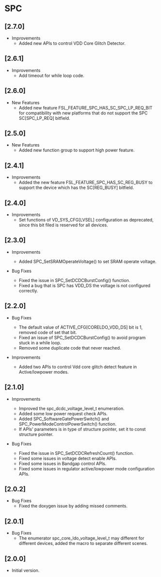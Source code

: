 # SPC

## [2.7.0]

- Improvements
  - Added new APIs to control VDD Core Glitch Detector.

## [2.6.1]

- Improvements
  - Add timeout for while loop code.

## [2.6.0]

- New Features
  - Added new feature FSL_FEATURE_SPC_HAS_SC_SPC_LP_REQ_BIT for compatibility with
    new platforms that do not support the SPC SC[SPC_LP_REQ] bitfield.

## [2.5.0]

- New Features
  - Added new function group to support high power feature.

## [2.4.1]

- Improvements
  - Added the new feature FSL_FEATURE_SPC_HAS_SC_REG_BUSY to support the device which has the SC[REG_BUSY] bitfield.

## [2.4.0]

- Improvements
  - Set functions of VD_SYS_CFG[LVSEL] configuration as deprecated,
    since this bit filed is reserved for all devices.

## [2.3.0]

- Improvements

  - Added SPC_SetSRAMOperateVoltage() to set SRAM operate voltage.

- Bug Fixes

  - Fixed the issue in SPC_SetDCDCBurstConfig() function.
  - Fixed a bug that is SPC has VDD_DS the voltage is not configured correctly.

## [2.2.0]

- Bug Fixes

  - The default value of ACTIVE_CFG[CORELDO_VDD_DS] bit is 1, removed code of set that bit.
  - Fixed an issue of SPC_SetDCDCBurstConfig() to avoid program stuck in a while loop.
  - Removed some duplicate code that never reached.

- Improvements

  - Added two APIs to control Vdd core glitch detect feature in Active/lowpower modes.

## [2.1.0]

- Improvements

  - Improved the spc_dcdc_voltage_level_t enumeration.
  - Added some low power request check APIs.
  - Added SPC_SoftwareGatePowerSwitch() and SPC_PowerModeControlPowerSwitch() function.
  - If APIs' parameters is in type of structure pointer, set it to const structure pointer.

- Bug Fixes

  - Fixed the issue in SPC_SetDCDCRefreshCount() function.
  - Fixed some issues in voltage detect enable APIs.
  - Fixed some issues in Bandgap control APIs.
  - Fixed some issues in regulator active/lowpower mode configuration APIs.

## [2.0.2]

- Bug Fixes
  - Fixed the doxygen issue by adding missed comments.

## [2.0.1]

- Bug Fixes
  - The enumerator spc_core_ldo_voltage_level_t may different for different devices,
    added the macro to separate different scenes.

## [2.0.0]

- Initial version.
